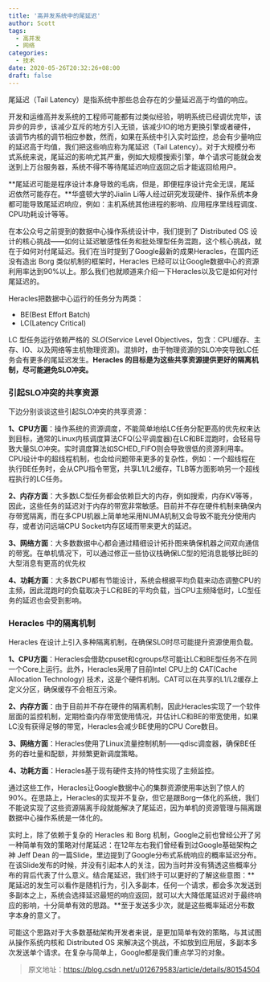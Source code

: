 ```yaml
---
title: '高并发系统中的尾延迟'
author: Scott
tags:
  - 高并发
  - 网络
categories:
  - 技术
date: 2020-05-26T20:32:26+08:00
draft: false
---
```

尾延迟（Tail Latency）是指系统中那些总会存在的少量延迟高于均值的响应。
<!--more-->

开发和运维高并发系统的工程师可能都有过类似经验，明明系统已经调优完毕，该异步的异步，该减少互斥的地方引入无锁，该减少IO的地方更换引擎或者硬件，该调节内核的调节相应参数，然而，如果在系统中引入实时监控，总会有少量响应的延迟高于均值，我们把这些响应称为尾延迟（Tail Latency）。对于大规模分布式系统来说，尾延迟的影响尤其严重，例如大规模搜索引擎，单个请求可能就会发送到上万台服务器，系统不得不等待尾延迟响应返回之后才能返回给用户。

**尾延迟可能是程序设计本身导致的毛病，但是，即便程序设计完全无误，尾延迟依然可能存在。**华盛顿大学的Jialin Li等人经过研究发现硬件、操作系统本身都可能导致尾延迟响应，例如：主机系统其他进程的影响、应用程序里线程调度、CPU功耗设计等等。

在本公众号之前提到的数据中心操作系统设计中，我们提到了 Distributed OS 设计的核心挑战——如何让延迟敏感性任务和批处理型任务混跑，这个核心挑战，就在于如何对付尾延迟。我们在当时提到了Google最新的成果Heracles，在国内还没有造出 Borg 类似机制的框架时，Heracles 已经可以让Google数据中心的资源利用率达到90%以上。那么我们也就顺道来介绍一下Heracles以及它是如何对付尾延迟的。

Heracles把数据中心运行的任务分为两类：
- BE(Best Effort Batch) 
- LC(Latency Critical)

LC 型任务运行依赖严格的 *SLO*(Service Level Objectives，包含：CPU缓存、主存、IO、以及网络等主机物理资源)。混排时，由于物理资源的SLO冲突导致LC任务会有更多的尾延迟发生。**Heracles 的目标是为这些共享资源提供更好的隔离机制，尽可能避免SLO冲突。**



### 引起SLO冲突的共享资源

下边分别谈谈这些引起SLO冲突的共享资源：

**1、CPU方面**：操作系统的资源调度，不能简单地给LC任务分配更高的优先权来达到目标，通常的Linux内核调度算法CFQ(公平调度器)在LC和BE混跑时，会轻易导致大量SLO冲突。实时调度算法如SCHED_FIFO则会导致很低的资源利用率。CPU设计中的超线程机制，也会给问题带来更多的复杂性，例如：一个超线程在执行BE任务时，会从CPU指令带宽，共享L1/L2缓存，TLB等方面影响另一个超线程执行的LC任务。

**2、内存方面**：大多数LC型任务都会依赖巨大的内存，例如搜索，内存KV等等，因此，这些任务的延迟对于内存的带宽非常敏感。目前并不存在硬件机制来确保内存带宽隔离，而在多CPU机器上简单地采用NUMA机制又会导致不能充分使用内存，或者访问远端CPU Socket内存区域而带来更大的延迟。

**3、网络方面**：大多数数据中心都会通过精细设计拓扑图来确保机器之间双向通信的带宽。在单机情况下，可以通过修正一些协议栈确保LC型的短消息能够比BE的大型消息有更高的优先权

**4、功耗方面**：大多数CPU都有节能设计，系统会根据平均负载来动态调整CPU的主频，因此混跑时的负载取决于LC和BE的平均负载，当CPU主频降低时，LC型任务的延迟也会受到影响。

### Heracles 中的隔离机制

Heracles 在设计上引入多种隔离机制，在确保SLO时尽可能提升资源使用负载。

**1、CPU方面**：Heracles会借助cpuset和cgroups尽可能让LC和BE型任务不在同一个Core上运行。此外，Heracles采用了目前Intel CPU上的 *CAT*(Cache Allocation Technology) 技术，这是个硬件机制。CAT可以在共享的L1/L2缓存上定义分区，确保缓存不会相互污染。

**2、内存方面**：由于目前并不存在硬件的隔离机制，因此Heracles实现了一个软件层面的监控机制，定期检查内存带宽使用情况，并估计LC和BE的带宽使用，如果LC没有获得足够的带宽，Heracles会减少BE使用的CPU Core数目。

**3、网络方面**：Heracles使用了Linux流量控制机制——qdisc调度器，确保BE任务的吞吐量和配额，并频繁更新调度策略。

**4、功耗方面**：Heracles基于现有硬件支持的特性实现了主频监控。

通过这些工作，Heracles让Google数据中心的集群资源使用率达到了惊人的 90%。在思路上，Heracles的实现并不复杂，但它是跟Borg一体化的系统，我们不能说实现了这些资源隔离手段就能解决了尾延迟，因为单机的资源管理与隔离跟数据中心操作系统是一体化的。



实时上，除了依赖于复杂的 Heracles 和 Borg 机制，Google之前也曾经公开了另一种简单有效的策略对付尾延迟：在12年左右我们曾经看到过Google基础架构之神 Jeff Dean 的一篇Slide，里边提到了Google分布式系统响应的概率延迟分布。在该Slide发布的时候，并没有引起本人的关注，因为当时并没有猜透这些概率分布的背后代表了什么意义。结合尾延迟，我们终于可以更好的了解这些意图：**尾延迟的发生可以看作是随机行为，引入多副本，任何一个请求，都会多次发送到多副本之上，系统会选择延迟最短的响应返回，就可以大大降低尾延迟对于最终响应的影响，十分简单有效的思路。**至于发送多少次，就是这些概率延迟分布数字本身的意义了。



可能这个思路对于大多数基础架构开发者来说，是更加简单有效的策略，与其试图从操作系统内核和 Distributed OS 来解决这个挑战，不如放到应用层，多副本多次发送单个请求。在复杂与简单上，Google都是我们重点学习的对象。

> 原文地址：https://blog.csdn.net/u012679583/article/details/80154504